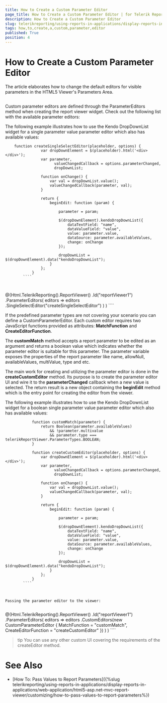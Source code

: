 ```yaml
---
title: How to Create a Custom Parameter Editor
page_title: How to Create a Custom Parameter Editor | for Telerik Reporting Documentation
description: How to Create a Custom Parameter Editor
slug: telerikreporting/using-reports-in-applications/display-reports-in-applications/web-application/html5-asp.net-mvc-report-viewer/customizing/how-to-create-a-custom-parameter-editor
tags: how,to,create,a,custom,parameter,editor
published: True
position: 4
---
```


# How to Create a Custom Parameter Editor



The article elaborates how to change the default editors for visible parameters in the HTML5 Viewer's Parameters Area.
      

## 

Custom parameter editors are defined through the ParameterEditors method when creating the report viewer widget.
          Check out the following list with the available parameter editors:
        

The following example illustrates how to use the Kendo DropDownList widget for a
          single parameter value parameter editor which also has available values:
        

````
    function createSingleSelectEditor(placeholder, options) {
                var dropDownElement = $(placeholder).html('<div></div>');
                var parameter,
                      valueChangedCallback = options.parameterChanged,
                      dropDownList;

                function onChange() {
                    var val = dropDownList.value();
                    valueChangedCallback(parameter, val);
                }

                return {
                    beginEdit: function (param) {

                        parameter = param;

                        $(dropDownElement).kendoDropDownList({
                            dataTextField: "name",
                            dataValueField: "value",
                            value: parameter.value,
                            dataSource: parameter.availableValues,
                            change: onChange
                        });

                        dropDownList = $(dropDownElement).data("kendoDropDownList");
                    }
                };
            }
        ````



````
@(Html.TelerikReporting().ReportViewer()
        .Id("reportViewer1")
        .ParameterEditors(
                    editors => editors
                        .SingleSelectEditor("createSingleSelectEditor")
            )
)
          ````



If the predefined parameter types are not covering your scenario you can define a CustomParameterEditor.
          Each custom editor requires two JavaScript functions provided as attributes: __MatchFunction__ and __CreateEditorFunction__.
        

The __customMatch__ method accepts a report parameter to be edited as an argument and returns a boolean value which indicates
          whether the parameter editor is suitable for this parameter. The parameter variable exposes the properties of the report parameter like name,
          allowNull, availableValues, multiValue, type and etc.
        

The main work for creating and utilizing the parameter editor is done in the __createCustomEditor__ method.
          Its purpose is to create the parameter editor UI and wire it to the __parameterChanged__ callback when a new value is selected.
          The return result is a new object containing the __beginEdit__ method which is the entry point for creating the editor from the viewer.
        

The following example illustrates how to use the Kendo DropDownList widget for a
          boolean single parameter value parameter editor which also has available values:
        

````
            function customMatch(parameter) {
                return Boolean(parameter.availableValues)
                    && !parameter.multivalue
                    && parameter.type === telerikReportViewer.ParameterTypes.BOOLEAN;
            }

            function createCustomEditor(placeholder, options) {
                var dropDownElement = $(placeholder).html('<div></div>');
                var parameter,
                      valueChangedCallback = options.parameterChanged,
                      dropDownList;

                function onChange() {
                    var val = dropDownList.value();
                    valueChangedCallback(parameter, val);
                }

                return {
                    beginEdit: function (param) {

                        parameter = param;

                        $(dropDownElement).kendoDropDownList({
                            dataTextField: "name",
                            dataValueField: "value",
                            value: parameter.value,
                            dataSource: parameter.availableValues,
                            change: onChange
                        });

                        dropDownList = $(dropDownElement).data("kendoDropDownList");
                    }
                };
            }
        ````



Passing the parameter editor to the viewer:
        

````
@(Html.TelerikReporting().ReportViewer()
        .Id("reportViewer1")
        .ParameterEditors(
                    editors => editors
                        .CustomEditors(new CustomParameterEditor
                        {
                            MatchFunction = "customMatch",
                            CreateEditorFunction = "createCustomEditor"
                        })
            )
)
          ````



>tip You can use any other custom UI covering the requirements of the createEditor method.


# See Also

 * [How To: Pass Values to Report Parameters]({%slug telerikreporting/using-reports-in-applications/display-reports-in-applications/web-application/html5-asp.net-mvc-report-viewer/customizing/how-to-pass-values-to-report-parameters%})
